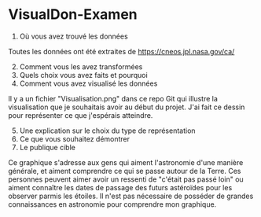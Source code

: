 # VisualDon-Examen

1. Où vous avez trouvé les données

Toutes les données ont été extraites de https://cneos.jpl.nasa.gov/ca/

2. Comment vous les avez transformées
3. Quels choix vous avez faits et pourquoi
4. Comment vous avez visualisé les données

Il y a un fichier "Visualisation.png" dans ce repo Git qui illustre la visualisation que je souhaitais avoir au début du projet. J'ai fait ce dessin pour représenter ce que j'espérais atteindre.

5. Une explication sur le choix du type de représentation
6. Ce que vous souhaitez démontrer
7. Le publique cible

Ce graphique s'adresse aux gens qui aiment l'astronomie d'une manière générale, et aiment comprendre ce qui se passe autour de la Terre. Ces personnes peuvent aimer avoir un ressenti de "c'était pas passé loin" ou aiment connaître les dates de passage des futurs astéroïdes pour les observer parmis les étoiles. Il n'est pas nécessaire de posséder de grandes connaissances en astronomie pour comprendre mon graphique.